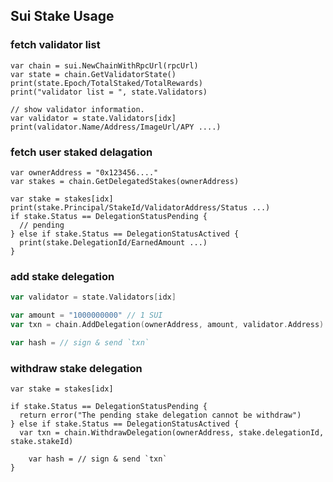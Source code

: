 ## Sui Stake Usage

### fetch validator list

```golang
var chain = sui.NewChainWithRpcUrl(rpcUrl)
var state = chain.GetValidatorState()
print(state.Epoch/TotalStaked/TotalRewards)
print("validator list = ", state.Validators)

// show validator information.
var validator = state.Validators[idx]
print(validator.Name/Address/ImageUrl/APY ....)
```



### fetch user staked delagation

```golang
var ownerAddress = "0x123456...."
var stakes = chain.GetDelegatedStakes(ownerAddress)

var stake = stakes[idx]
print(stake.Principal/StakeId/ValidatorAddress/Status ...)
if stake.Status == DelegationStatusPending {
  // pending
} else if stake.Status == DelegationStatusActived {
  print(stake.DelegationId/EarnedAmount ...)
}
```



### add stake delegation

```go
var validator = state.Validators[idx]

var amount = "1000000000" // 1 SUI
var txn = chain.AddDelegation(ownerAddress, amount, validator.Address)

var hash = // sign & send `txn`
```



### withdraw stake delegation

```golang
var stake = stakes[idx]

if stake.Status == DelegationStatusPending {
  return error("The pending stake delegation cannot be withdraw")
} else if stake.Status == DelegationStatusActived {
  var txn = chain.WithdrawDelegation(ownerAddress, stake.delegationId, stake.stakeId)
  
	var hash = // sign & send `txn`
}
```



